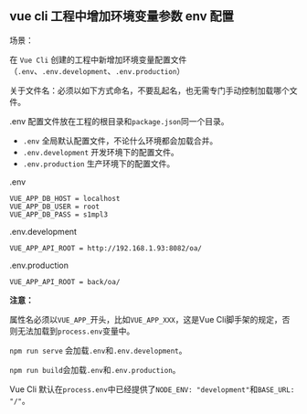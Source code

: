 ## vue cli 工程中增加环境变量参数 env 配置

场景：

在 `Vue Cli` 创建的工程中新增加环境变量配置文件（`.env`、`.env.development`、`.env.production`）

关于文件名：必须以如下方式命名，不要乱起名，也无需专门手动控制加载哪个文件。

.env 配置文件放在工程的根目录和`package.json`同一个目录。

- `.env` 全局默认配置文件，不论什么环境都会加载合并。
- `.env.development` 开发环境下的配置文件。
- `.env.production` 生产环境下的配置文件。

.env

```
VUE_APP_DB_HOST = localhost
VUE_APP_DB_USER = root
VUE_APP_DB_PASS = s1mpl3
```

.env.development

```
VUE_APP_API_ROOT = http://192.168.1.93:8082/oa/
```

.env.production

```
VUE_APP_API_ROOT = back/oa/
```

**注意：**

属性名必须以`VUE_APP_`开头，比如`VUE_APP_XXX`，这是Vue Cli脚手架的规定，否则无法加载到`process.env`变量中。

`npm run serve` 会加载`.env`和`.env.development`。

`npm run build`会加载`.env`和`.env.production`。


Vue Cli 默认在`process.env`中已经提供了`NODE_ENV: "development"`和`BASE_URL: "/"`。
